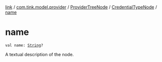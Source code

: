 [link](../../../index.md) / [com.tink.model.provider](../../index.md) / [ProviderTreeNode](../index.md) / [CredentialTypeNode](index.md) / [name](./name.md)

# name

`val name: `[`String`](https://kotlinlang.org/api/latest/jvm/stdlib/kotlin/-string/index.html)`?`

A textual description of the node.

